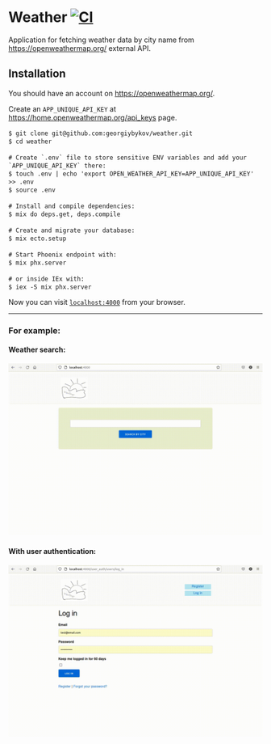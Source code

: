# Weather [![CI](https://github.com/georgiybykov/weather/actions/workflows/ci.yml/badge.svg)](https://github.com/georgiybykov/weather/actions)

Application for fetching weather data by city name from https://openweathermap.org/ external API.

## Installation

You should have an account on https://openweathermap.org/.

Create an `APP_UNIQUE_API_KEY` at https://home.openweathermap.org/api_keys page.

```fish
$ git clone git@github.com:georgiybykov/weather.git
$ cd weather

# Create `.env` file to store sensitive ENV variables and add your `APP_UNIQUE_API_KEY` there:
$ touch .env | echo 'export OPEN_WEATHER_API_KEY=APP_UNIQUE_API_KEY' >> .env
$ source .env

# Install and compile dependencies:
$ mix do deps.get, deps.compile

# Create and migrate your database:
$ mix ecto.setup

# Start Phoenix endpoint with:
$ mix phx.server

# or inside IEx with:
$ iex -S mix phx.server
```

Now you can visit [`localhost:4000`](http://localhost:4000) from your browser.

___

### **For example:**

#### Weather search:

![Weather search](/priv/static/images/get-weather-data-by-city.gif)

#### With user authentication:

![With uset authentication](/priv/static/images/with-user-auth-get-weather.gif)
